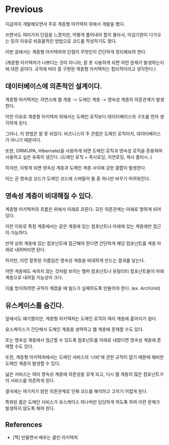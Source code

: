 # Previous

지금까지 개발해오면서 주로 계층형 아키텍처 위에서 개발을 했다.

쓰면서도 여러가지 단점을 느꼈지만, 어떻게 풀어내야 할지 몰라서, 마감기한이 다가오는 등의 이유로 비효율적인 방법으로 코드를 작성하기도 했다.

이번 글에서는 계층형 아키텍처의 단점이 무엇인지 간단하게 정리해보려 한다.

(계층형 아키텍처가 나쁘다는 것이 아니라, 잘 못 사용하게 되면 어떤 문제가 발생하는지에 대한 글이다. 규칙에 따라 잘 구현된 계층형 아키텍처는 합리적이라고 생각한다.)

## 데이터베이스에 의존적인 설계이다.

계층형 아키텍처는 자연스레 웹 계층 -> 도메인 계층 -> 영속성 계층의 의존관계가 발생한다.

이런 이유로 계층형 아키텍처 위에서는 도메인 로직보다 데이터베이스의 구조를 먼저 생각하게 된다.

그러나, 이 방법은 잘 못 되었다. 비즈니스의 주 관점은 도메인 로직이지, 데이터베이스가 아니기 때문이다.

또한, ORM(JPA, Hibernate)을 사용하게 되면 도메인 로직과 영속성 로직을 혼용하여 사용하고 싶은 유혹이 생긴다. (도메인 로직 + 즉시로딩, 지연로딩, 캐시 플러시..)

하지만, 이렇게 되면 영속성 계층과 도메인 계층 사이에 강한 결합이 발생한다.

이는 곧 영속성 코드가 도메인 코드에 스며들어 둘 중 하나만 바꾸기 어려워진다.

## 영속성 계층이 비대해질 수 있다.

계층형 아키텍처의 흐름은 위에서 아래로 흐른다. 모든 의존관계는 아래로 향하게 되어있다.

이런 이유로 특정 계층에서는 같은 계층에 있는 컴포넌트나 아래에 있는 계층에만 접근이 가능하다.

만약 상위 계층에 있는 컴포넌트에 접근해야 한다면 간단하게 해당 컴포넌트를 계층 아래로 내려버리면 된다.

하지만, 이런 잘못된 지름길은 영속성 계층을 비대하게 만드는 결과를 낳는다.

어떤 계층에도 속하지 않는 것처럼 보이는 헬퍼 컴포넌트나 유틸리티 컴포넌트들이 아래 계층으로 내려질 가능성이 크다.

이를 방지하려면 규칙이 깨졌을 때 빌드가 실패하도록 만들어야 한다. (ex. ArchUnit)

## 유스케이스를 숨긴다.

앞에서도 얘기했지만, 계층형 아키텍처는 도메인 로직이 여러 계층에 흩어지기 쉽다.

유스케이스가 간단해서 도메인 계층을 생략하고 웹 계층에 존재할 수도 있다.

또는 영속성 계층에서 접근할 수 있도록 컴포넌트를 아래로 내렸다면 영속성 계층에 존재할 수도 있다.

또한, 계층형 아키텍처에서는 도메인 서비스의 '너비'에 관한 규칙이 없기 때문에 헤비한 도메인 계층이 발생할 수 있다.

넓은 서비스는 여러 영속성 계층에 의존성을 갖게 되고, 다시 웹 계층의 많은 컴포넌트가 이 서비스를 의존하게 된다.

결국에는 여기저기 얽힌 의존관계로 인해 코드를 해석하고 고치기 어렵게 된다.

특화된 좁은 도메인 서비스가 유스케이스 하나씩만 담당하게 하도록 하여 이런 문제가 발생하지 않도록 해야 한다.

## References

- [책] 만들면서 배우는 클린 아키텍처
